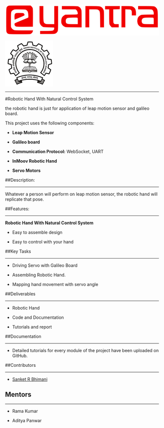 ![e-Yantra Summer Internship](./EyantraLogoLarge.png)

![logo](./iitbblack.jpg)

***

#Robotic Hand With Natural Control System

the robotic hand is just for application of leap motion sensor and galileo board.



This project uses the following components:

* **Leap Motion Sensor**

* **Galileo board**

* **Communication Protocol:** WebSocket, UART

* **InMoov Robotic Hand**

* **Servo Motors**



##Description:

***

Whatever a person will perform on leap motion sensor, the robotic hand will replicate that pose.







##Features:

***

**Robotic Hand With Natural Control System**

- Easy to assemble design

- Easy to control with your hand



##Key Tasks

***

* Driving Servo with Galileo Board

* Assembling Robotic Hand.

* Mapping hand movement with servo angle





##Deliverables

***

* Robotic Hand

* Code and Documentation

* Tutorials and report



##Documentation

***

* Detailed tutorials for every module of the project have been uploaded on GitHub.





##Contributors

***

  * [Sanket R Bhimani](https://github.com/sanketbhimani)

  

## Mentors

***

  * Rama Kumar

  * Aditya Panwar
  

